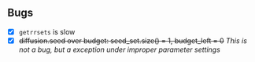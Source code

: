 ## Bugs

- [x] `getrrsets` is slow
- [x] ~~diffusion.seed over budget: seed_set.size() = 1, budget_left = 0~~ _This is not a bug, but a exception under improper parameter settings_